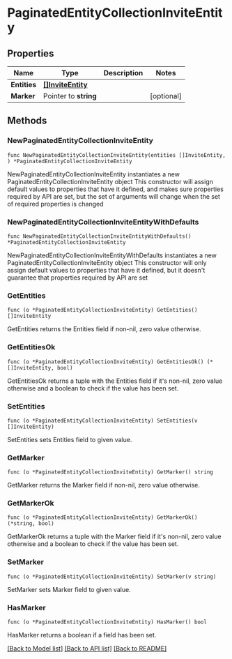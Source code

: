 # PaginatedEntityCollectionInviteEntity

## Properties

Name | Type | Description | Notes
------------ | ------------- | ------------- | -------------
**Entities** | [**[]InviteEntity**](InviteEntity.md) |  | 
**Marker** | Pointer to **string** |  | [optional] 

## Methods

### NewPaginatedEntityCollectionInviteEntity

`func NewPaginatedEntityCollectionInviteEntity(entities []InviteEntity, ) *PaginatedEntityCollectionInviteEntity`

NewPaginatedEntityCollectionInviteEntity instantiates a new PaginatedEntityCollectionInviteEntity object
This constructor will assign default values to properties that have it defined,
and makes sure properties required by API are set, but the set of arguments
will change when the set of required properties is changed

### NewPaginatedEntityCollectionInviteEntityWithDefaults

`func NewPaginatedEntityCollectionInviteEntityWithDefaults() *PaginatedEntityCollectionInviteEntity`

NewPaginatedEntityCollectionInviteEntityWithDefaults instantiates a new PaginatedEntityCollectionInviteEntity object
This constructor will only assign default values to properties that have it defined,
but it doesn't guarantee that properties required by API are set

### GetEntities

`func (o *PaginatedEntityCollectionInviteEntity) GetEntities() []InviteEntity`

GetEntities returns the Entities field if non-nil, zero value otherwise.

### GetEntitiesOk

`func (o *PaginatedEntityCollectionInviteEntity) GetEntitiesOk() (*[]InviteEntity, bool)`

GetEntitiesOk returns a tuple with the Entities field if it's non-nil, zero value otherwise
and a boolean to check if the value has been set.

### SetEntities

`func (o *PaginatedEntityCollectionInviteEntity) SetEntities(v []InviteEntity)`

SetEntities sets Entities field to given value.


### GetMarker

`func (o *PaginatedEntityCollectionInviteEntity) GetMarker() string`

GetMarker returns the Marker field if non-nil, zero value otherwise.

### GetMarkerOk

`func (o *PaginatedEntityCollectionInviteEntity) GetMarkerOk() (*string, bool)`

GetMarkerOk returns a tuple with the Marker field if it's non-nil, zero value otherwise
and a boolean to check if the value has been set.

### SetMarker

`func (o *PaginatedEntityCollectionInviteEntity) SetMarker(v string)`

SetMarker sets Marker field to given value.

### HasMarker

`func (o *PaginatedEntityCollectionInviteEntity) HasMarker() bool`

HasMarker returns a boolean if a field has been set.


[[Back to Model list]](../README.md#documentation-for-models) [[Back to API list]](../README.md#documentation-for-api-endpoints) [[Back to README]](../README.md)


